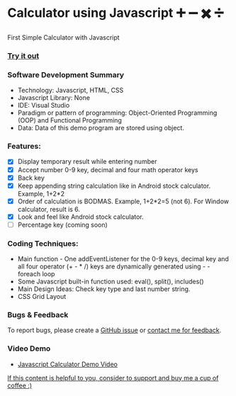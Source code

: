 # Calculator using Javascript  :heavy_plus_sign: :heavy_minus_sign: :heavy_multiplication_x: :heavy_division_sign:
First Simple Calculator with Javascript

### [Try it out](http://js.findingsteve.net/BlackJack.cshtml)

### Software Development Summary
- Technology: Javascript, HTML, CSS
- Javascript Library: None
- IDE: Visual Studio
- Paradigm or pattern of programming: Object-Oriented Programming (OOP) and Functional Programming
- Data: Data of this demo program are stored using object.

### Features:
- [x] Display temporary result while entering number
- [x] Accept number 0-9 key, decimal and four math operator keys
- [x] Back key
- [x] Keep appending string calculation like in Android stock calculator. Example, 1+2*2
- [x] Order of calculation is BODMAS. Example, 1+2*2=5 (not 6). For Window calculator, result is 6.
- [x] Look and feel like Android stock calculator.
- [ ] Percentage key (coming soon)

### Coding Techniques:
- Main function - One addEventListener for the 0-9 keys, decimal key and all four operator (+ - * /) keys are dynamically generated using - - foreach loop
- Some Javascript built-in function used: eval(), split(), includes()
- Main Design Ideas: Check key type and last number string.
- CSS Grid Layout

### Bugs & Feedback

To report bugs, please create a [GitHub issue](https://github.com/ngaisteve1/calculator/issues) or [contact me for feedback](http://www.findingsteve.net/steve-ngai/).

### Video Demo
- [Javascript Calculator Demo Video](https://youtu.be/BSywP9Uoub8)

[If this content is helpful to you, consider to support and buy me a cup of coffee :) ](https://ko-fi.com/V7V2PN67)
